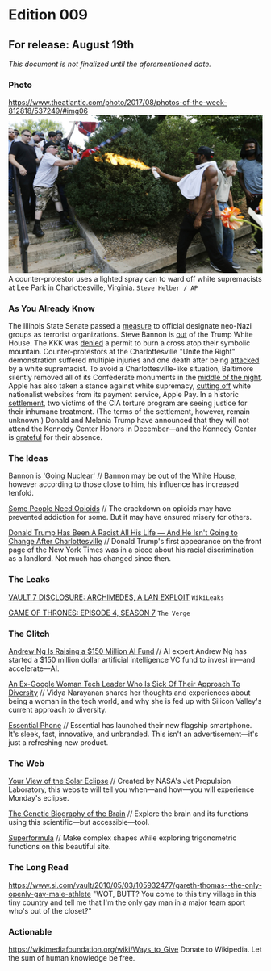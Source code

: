 # Edition 009

## For release: August 19th

_This document is not finalized until the aforementioned date._

### Photo

https://www.theatlantic.com/photo/2017/08/photos-of-the-week-812818/537249/#img06
![racists.jpg](racists.jpg)
A counter-protestor uses a lighted spray can to ward off white supremacists at Lee Park in Charlottesville, Virginia. `Steve Helber / AP`

### As You Already Know
The Illinois State Senate passed a [measure](http://fox2now.com/2017/08/15/illinois-state-senate-passes-measure-designating-neo-nazi-groups-as-terrorists/) to official designate neo-Nazi groups as terrorist organizations. Steve Bannon is [out](http://www.abcactionnews.com/news/national/steve-bannon-out-as-white-house-chief-strategist) of the Trump White House. The KKK was [denied](https://www.theguardian.com/us-news/2017/aug/16/kkk-permit-denied-cross-burning-stone-mountain-georgia) a permit to burn a cross atop their symbolic mountain. Counter-protestors at the Charlottesville "Unite the Right" demonstration suffered multiple injuries and one death after being [attacked](https://www.theguardian.com/us-news/2017/aug/12/virginia-unite-the-right-rally-protest-violence) by a white supremacist. To avoid a Charlottesville-like situation, Baltimore silently removed all of its Confederate monuments in the [middle of the night](https://www.nytimes.com/2017/08/16/us/baltimore-confederate-statues.html). Apple has also taken a stance against white supremacy, [cutting off](https://9to5mac.com/2017/08/16/apple-pay-blocked-on-white-nationalist-sites/) white nationalist websites from its payment service, Apple Pay. In a historic [settlement](https://theintercept.com/2017/08/17/cia-torture-settlement-aclu-mitchell-jessen/), two victims of the CIA torture program are seeing justice for their inhumane treatment. (The terms of the settlement, however, remain unknown.) Donald and Melania Trump have announced that they will not attend the Kennedy Center Honors in December—and the Kennedy Center is [grateful](https://www.nytimes.com/2017/08/19/us/politics/donald-and-melania-trump-to-skip-kennedy-center-honors.html) for their absence.

### The Ideas

[Bannon is 'Going Nuclear'](https://www.theatlantic.com/politics/archive/2017/08/bannon-unleashed/537381/) // Bannon may be out of the White House, however according to those close to him, his influence has increased tenfold.

[Some People Need Opioids](http://www.slate.com/articles/health_and_science/medical_examiner/2017/08/cutting_down_on_opioids_has_made_life_miserable_for_chronic_pain_patients.html) // The crackdown on opioids may have prevented addiction for some. But it may have ensured misery for others.

[Donald Trump Has Been A Racist All His Life — And He Isn't Going to Change After Charlottesville](https://theintercept.com/2017/08/15/donald-trump-has-been-a-racist-all-his-life-and-he-isnt-going-to-change-after-charlottesville/) // Donald Trump's first appearance on the front page of the New York Times was in a piece about his racial discrimination as a landlord. Not much has changed since then.

### The Leaks

[VAULT 7 DISCLOSURE: ARCHIMEDES, A LAN EXPLOIT](https://wikileaks.org/vault7/#Archimedes)
`WikiLeaks`

[GAME OF THRONES: EPISODE 4, SEASON 7](https://www.theverge.com/2017/8/4/16094090/game-of-thrones-season-7-episode-4-leak)
`The Verge`

### The Glitch
[Andrew Ng Is Raising a $150 Million AI Fund](https://techcrunch.com/2017/08/15/andrew-ng-is-raising-a-150m-ai-fund/) // AI expert Andrew Ng has started a $150 million dollar artificial intelligence VC fund to invest in—and accelerate—AI.

[An Ex-Google Woman Tech Leader Who Is Sick Of Their Approach To Diversity](https://medium.com/the-mission/im-an-ex-google-woman-tech-leader-and-i-m-sick-of-our-approach-to-diversity-17008c5fe999) // Vidya Narayanan shares her thoughts and experiences about being a woman in the tech world, and why she is fed up with Silicon Valley's current approach to diversity.

[Essential Phone](https://www.essential.com/) // Essential has launched their new flagship smartphone. It's sleek, fast, innovative, and unbranded. This isn't an advertisement—it's just a refreshing new product.

### The Web

[Your View of the Solar Eclipse](https://eyes.jpl.nasa.gov/eyes-on-eclipse-web-app.html) // Created by NASA's Jet Propulsion Laboratory, this website will tell you when—and how—you will experience Monday's eclipse.

[The Genetic Biography of the Brain](http://casestudies.brain-map.org/ggb#section_explorea) // Explore the brain and its functions using this scientific—but accessible—tool.

[Superformula](http://www.superformula.org/) // Make complex shapes while exploring trigonometric functions on this beautiful site.

### The Long Read
https://www.si.com/vault/2010/05/03/105932477/gareth-thomas--the-only-openly-gay-male-athlete "WOT, BUTT? You come to this tiny village in this tiny country and tell me that I'm the only gay man in a major team sport who's out of the closet?"

### Actionable
https://wikimediafoundation.org/wiki/Ways_to_Give Donate to Wikipedia. Let the sum of human knowledge be free.
